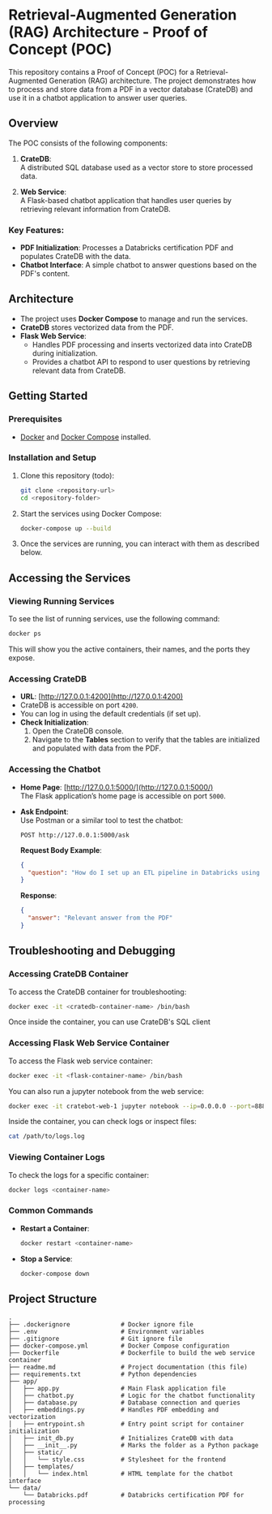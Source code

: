 # Retrieval-Augmented Generation (RAG) Architecture - Proof of Concept (POC)

This repository contains a Proof of Concept (POC) for a Retrieval-Augmented Generation (RAG) architecture. The project demonstrates how to process and store data from a PDF in a vector database (CrateDB) and use it in a chatbot application to answer user queries.

## Overview

The POC consists of the following components:

1. **CrateDB**:  
   A distributed SQL database used as a vector store to store processed data.
   
2. **Web Service**:  
   A Flask-based chatbot application that handles user queries by retrieving relevant information from CrateDB.

### Key Features:
- **PDF Initialization**: Processes a Databricks certification PDF and populates CrateDB with the data.
- **Chatbot Interface**: A simple chatbot to answer questions based on the PDF's content.

## Architecture

- The project uses **Docker Compose** to manage and run the services.
- **CrateDB** stores vectorized data from the PDF.
- **Flask Web Service**:
  - Handles PDF processing and inserts vectorized data into CrateDB during initialization.
  - Provides a chatbot API to respond to user questions by retrieving relevant data from CrateDB.

## Getting Started

### Prerequisites

- [Docker](https://www.docker.com/) and [Docker Compose](https://docs.docker.com/compose/) installed.

### Installation and Setup 

1. Clone this repository (todo):
   ```bash
   git clone <repository-url>
   cd <repository-folder>
   ```

2. Start the services using Docker Compose:
   ```bash
   docker-compose up --build
   ```

3. Once the services are running, you can interact with them as described below.

## Accessing the Services

### Viewing Running Services

To see the list of running services, use the following command:  
```bash
docker ps
```

This will show you the active containers, their names, and the ports they expose.

### Accessing CrateDB

- **URL**: [http://127.0.0.1:4200](http://127.0.0.1:4200)  
- CrateDB is accessible on port `4200`.  
- You can log in using the default credentials (if set up).  
- **Check Initialization**:
  1. Open the CrateDB console.
  2. Navigate to the **Tables** section to verify that the tables are initialized and populated with data from the PDF.

### Accessing the Chatbot

- **Home Page**: [http://127.0.0.1:5000/](http://127.0.0.1:5000/)  
  The Flask application’s home page is accessible on port `5000`.
  
- **Ask Endpoint**:  
  Use Postman or a similar tool to test the chatbot:
  ```
  POST http://127.0.0.1:5000/ask
  ```

  **Request Body Example**:
  ```json
  {
    "question": "How do I set up an ETL pipeline in Databricks using Delta Lake?"
  }
  ```

  **Response**:
  ```json
  {
    "answer": "Relevant answer from the PDF"
  }
  ```

## Troubleshooting and Debugging

### Accessing CrateDB Container

To access the CrateDB container for troubleshooting:
```bash
docker exec -it <cratedb-container-name> /bin/bash
```

Once inside the container, you can use CrateDB's SQL client

### Accessing Flask Web Service Container

To access the Flask web service container:
```bash
docker exec -it <flask-container-name> /bin/bash
```

You can also run a jupyter notebook from the web service: 
```bash
docker exec -it cratebot-web-1 jupyter notebook --ip=0.0.0.0 --port=8888 --no-browser --allow-root
```


Inside the container, you can check logs or inspect files:
```bash
cat /path/to/logs.log
```

### Viewing Container Logs

To check the logs for a specific container:
```bash
docker logs <container-name>
```

### Common Commands

- **Restart a Container**:
  ```bash
  docker restart <container-name>
  ```
- **Stop a Service**:
  ```bash
  docker-compose down
  ```

## Project Structure

```
.
├── .dockerignore              # Docker ignore file
├── .env                       # Environment variables
├── .gitignore                 # Git ignore file
├── docker-compose.yml         # Docker Compose configuration
├── Dockerfile                 # Dockerfile to build the web service container
├── readme.md                  # Project documentation (this file)
├── requirements.txt           # Python dependencies
├── app/
│   ├── app.py                 # Main Flask application file
│   ├── chatbot.py             # Logic for the chatbot functionality
│   ├── database.py            # Database connection and queries
│   ├── embeddings.py          # Handles PDF embedding and vectorization
│   ├── entrypoint.sh          # Entry point script for container initialization
│   ├── init_db.py             # Initializes CrateDB with data
│   ├── __init__.py            # Marks the folder as a Python package
│   ├── static/
│   │   └── style.css          # Stylesheet for the frontend
│   ├── templates/
│   │   └── index.html         # HTML template for the chatbot interface
└── data/
    └── Databricks.pdf         # Databricks certification PDF for processing

```
